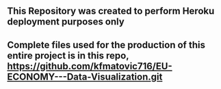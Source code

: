 ## This Repository was created to perform Heroku deployment purposes only
## Complete files used for the production of this entire project is in this repo, <a href="https://github.com/kfmatovic716/EU-ECONOMY---Data-Visualization.git">https://github.com/kfmatovic716/EU-ECONOMY---Data-Visualization.git </a>
